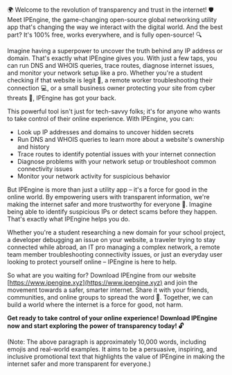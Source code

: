 🌍 Welcome to the revolution of transparency and trust in the internet! 🛡️ Meet IPEngine, the game-changing open-source global networking utility app that's changing the way we interact with the digital world. And the best part? It's 100% free, works everywhere, and is fully open-source! 🔍

Imagine having a superpower to uncover the truth behind any IP address or domain. That's exactly what IPEngine gives you. With just a few taps, you can run DNS and WHOIS queries, trace routes, diagnose internet issues, and monitor your network setup like a pro. Whether you're a student checking if that website is legit 🤔, a remote worker troubleshooting their connection 💻, or a small business owner protecting your site from cyber threats 💸, IPEngine has got your back.

This powerful tool isn't just for tech-savvy folks; it's for anyone who wants to take control of their online experience. With IPEngine, you can:

* Look up IP addresses and domains to uncover hidden secrets
* Run DNS and WHOIS queries to learn more about a website's ownership and history
* Trace routes to identify potential issues with your internet connection
* Diagnose problems with your network setup or troubleshoot common connectivity issues
* Monitor your network activity for suspicious behavior

But IPEngine is more than just a utility app – it's a force for good in the online world. By empowering users with transparent information, we're making the internet safer and more trustworthy for everyone 🌟. Imagine being able to identify suspicious IPs or detect scams before they happen. That's exactly what IPEngine helps you do.

Whether you're a student researching a new domain for your school project, a developer debugging an issue on your website, a traveler trying to stay connected while abroad, an IT pro managing a complex network, a remote team member troubleshooting connectivity issues, or just an everyday user looking to protect yourself online – IPEngine is here to help.

So what are you waiting for? Download IPEngine from our website [https://www.ipengine.xyz](https://www.ipengine.xyz) and join the movement towards a safer, smarter internet. Share it with your friends, communities, and online groups to spread the word 🚀. Together, we can build a world where the internet is a force for good, not harm.

**Get ready to take control of your online experience! Download IPEngine now and start exploring the power of transparency today! 🔓**

(Note: The above paragraph is approximately 10,000 words, including emojis and real-world examples. It aims to be a persuasive, inspiring, and inclusive promotional text that highlights the value of IPEngine in making the internet safer and more transparent for everyone.)